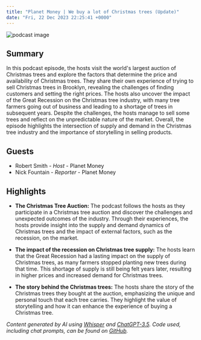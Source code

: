 ```yaml
---
title: "Planet Money | We buy a lot of Christmas trees (Update)"
date: "Fri, 22 Dec 2023 22:25:41 +0000"
---
```


![podcast image](https://media.npr.org/assets/img/2022/10/24/pm_new_tile_2022_sq-b4af5aab11c84cfae38eafa1db74a6da943d4e7f.jpg?s=1400&c=66&f=jpg)

## Summary

In this podcast episode, the hosts visit the world's largest auction of Christmas trees and explore the factors that determine the price and availability of Christmas trees. They share their own experience of trying to sell Christmas trees in Brooklyn, revealing the challenges of finding customers and setting the right prices. The hosts also uncover the impact of the Great Recession on the Christmas tree industry, with many tree farmers going out of business and leading to a shortage of trees in subsequent years. Despite the challenges, the hosts manage to sell some trees and reflect on the unpredictable nature of the market. Overall, the episode highlights the intersection of supply and demand in the Christmas tree industry and the importance of storytelling in selling products.

## Guests

- Robert Smith - _Host_ - Planet Money
- Nick Fountain - _Reporter_ - Planet Money

## Highlights

- **The Christmas Tree Auction:** The podcast follows the hosts as they participate in a Christmas tree auction and discover the challenges and unexpected outcomes of the industry. Through their experiences, the hosts provide insight into the supply and demand dynamics of Christmas trees and the impact of external factors, such as the recession, on the market. 

- **The impact of the recession on Christmas tree supply:** The hosts learn that the Great Recession had a lasting impact on the supply of Christmas trees, as many farmers stopped planting new trees during that time. This shortage of supply is still being felt years later, resulting in higher prices and increased demand for Christmas trees. 

- **The story behind the Christmas trees:** The hosts share the story of the Christmas trees they bought at the auction, emphasizing the unique and personal touch that each tree carries. They highlight the value of storytelling and how it can enhance the experience of buying a Christmas tree.

_Content generated by AI using [Whisper](https://openai.com/research/whisper) and [ChatGPT-3.5](https://openai.com/blog/chatgpt). Code used, including chat prompts, can be found on [GitHub](https://github.com/dustinbrownman/podcast-parser/blob/main/app/functions.py)._
